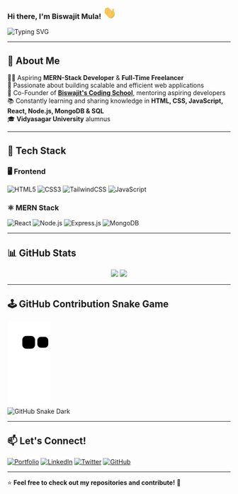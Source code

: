 ### Hi there, I'm Biswajit Mula! <img src="https://raw.githubusercontent.com/ABSphreak/ABSphreak/master/gifs/Hi.gif" width="30px">

![Typing SVG](https://readme-typing-svg.herokuapp.com?font=Fira+Code&pause=1000&color=F75C7E&width=600&lines=Aspiring+MERN-Stack+Developer;Full-Time+Freelancer;Co-Founder+of+Biswajit's+Coding+School;Learning+In+Public...)

---

## 🚀 About Me

👨‍💻 Aspiring **MERN-Stack Developer** & **Full-Time Freelancer**<br>
🎯 Passionate about building scalable and efficient web applications<br>
🚀 Co-Founder of **[Biswajit's Coding School]([#](https://youtube.com/@biswajitscodingschool?si=ms3dvL-64U70VfhB))**, mentoring aspiring developers<br>
📚 Constantly learning and sharing knowledge in **HTML, CSS, JavaScript, React, Node.js, MongoDB & SQL**<br>
🎓 **Vidyasagar University** alumnus<br>

---

## 🌟 Tech Stack  

### 🖥️ Frontend  
![HTML5](https://img.shields.io/badge/HTML5-E34F26?style=for-the-badge&logo=html5&logoColor=white)
![CSS3](https://img.shields.io/badge/CSS3-1572B6?style=for-the-badge&logo=css3&logoColor=white)
![TailwindCSS](https://img.shields.io/badge/TailwindCSS-38B2AC?style=for-the-badge&logo=tailwind-css&logoColor=white)
![JavaScript](https://img.shields.io/badge/JavaScript-F7DF1E?style=for-the-badge&logo=javascript&logoColor=black)

### ⚛️ MERN Stack  
![React](https://img.shields.io/badge/React-20232A?style=for-the-badge&logo=react&logoColor=61DAFB)
![Node.js](https://img.shields.io/badge/Node.js-43853D?style=for-the-badge&logo=node.js&logoColor=white)
![Express.js](https://img.shields.io/badge/Express.js-000000?style=for-the-badge&logo=express&logoColor=white)
![MongoDB](https://img.shields.io/badge/MongoDB-4EA94B?style=for-the-badge&logo=mongodb&logoColor=white)

---

## 📊 GitHub Stats

<p align="center">
  <img src="https://github-readme-stats.vercel.app/api?username=developer-biswajit05&show_icons=true&theme=radical" width="49%" />
  <img src="https://github-readme-streak-stats.herokuapp.com/?user=developer-biswajit05&theme=radical" width="49%" />
</p>

---
## 🕹️ GitHub Contribution Snake Game  

![GitHub Snake Light](https://raw.githubusercontent.com/developer-biswajit05/developer-biswajit05/output/github-contribution-grid-snake.svg#gh-light-mode-only)  
![GitHub Snake Dark](https://raw.githubusercontent.com/developer-biswajit05/developer-biswajit05/output/github-contribution-grid-snake-dark.svg#gh-dark-mode-only)

---

## 📫 Let's Connect!

[![Portfolio](https://img.shields.io/badge/Portfolio-%23000000.svg?style=for-the-badge&logo=firefox&logoColor=#FF7139)](https://your-portfolio-link.com)
[![LinkedIn](https://img.shields.io/badge/LinkedIn-%230077B5.svg?style=for-the-badge&logo=linkedin&logoColor=white)](https://linkedin.com/in/Biswajit-Mula)
[![Twitter](https://img.shields.io/badge/Twitter-%231DA1F2.svg?style=for-the-badge&logo=twitter&logoColor=white)](https://twitter.com/yourhandle)
[![GitHub](https://img.shields.io/badge/GitHub-%23181717.svg?style=for-the-badge&logo=github&logoColor=white)](https://github.com/Biswajit-Mula)

---

⭐ **Feel free to check out my repositories and contribute!** 🚀
